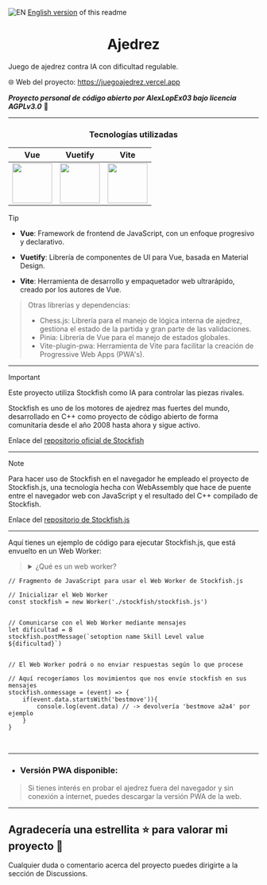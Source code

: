 ![EN](https://flagcdn.com/w20/gb.png) [English version](https://github.com/AlexLopEx03/Ajedrez/blob/main/README.en.md) of this readme

<div align="center">
  <h1>Ajedrez</h1>
</div>

Juego de ajedrez contra IA con dificultad regulable.

🌐 Web del proyecto: https://juegoajedrez.vercel.app

***Proyecto personal de código abierto por AlexLopEx03 bajo licencia AGPLv3.0*** 📜

---
<div align="center">
  
### Tecnologías utilizadas

| Vue | Vuetify | Vite |
|-----|---------|------|
| <img src="https://upload.wikimedia.org/wikipedia/commons/9/95/Vue.js_Logo_2.svg" width="80"/> | <img src="https://cdn.vuetifyjs.com/docs/images/brand-kit/v-logo.svg" width="80"/> | <img src="https://upload.wikimedia.org/wikipedia/commons/f/f1/Vitejs-logo.svg" width="80"/> |

</div>

> [!TIP]
>
> - **Vue**: Framework de frontend de JavaScript, con un enfoque progresivo y declarativo.
> 
> - **Vuetify**: Librería de componentes de UI para Vue, basada en Material Design.
>
> - **Vite**: Herramienta de desarrollo y empaquetador web ultrarápido, creado por los autores de Vue.

> Otras librerías y dependencias:
> - Chess.js: Librería para el manejo de lógica interna de ajedrez, gestiona el estado de la partida y gran parte de las validaciones.
> - Pinia: Librería de Vue para el manejo de estados globales.
> - Vite-plugin-pwa: Herramienta de Vite para facilitar la creación de Progressive Web Apps (PWA's).

---

> [!IMPORTANT]
> Este proyecto utiliza Stockfish como IA para controlar las piezas rivales. 
> 
> Stockfish es uno de los motores de ajedrez mas fuertes del mundo, desarrollado en C++ como proyecto de código abierto de forma comunitaria desde el año 2008 hasta ahora y sigue activo.
> 
> Enlace del [repositorio oficial de Stockfish](https://github.com/official-stockfish/Stockfish)

---

> [!NOTE]
> Para hacer uso de Stockfish en el navegador he empleado el proyecto de Stockfish.js, una tecnología hecha con WebAssembly que hace de puente entre el navegador web con JavaScript y el resultado del C++ compilado de Stockfish.
>
> Enlace del [repositorio de Stockfish.js](https://github.com/lichess-org/stockfish.js)

---

Aquí tienes un ejemplo de código para ejecutar Stockfish.js, que está envuelto en un Web Worker:

> <details>
> <summary>
>   ¿Qué es un web worker?
> </summary>
> Un Web Worker es una tecnología de JavaScript que permite ejecutar tareas en segundo plano en el navegador, de forma paralela al hilo principal de la web.
>
> Se usan principalmente para tareas de procesamiento intensivo, sin que afecten negativamente al rendimiento de la web ni bloqueen la interfaz de usuario.
> </details>

```Js
// Fragmento de JavaScript para usar el Web Worker de Stockfish.js

// Inicializar el Web Worker
const stockfish = new Worker('./stockfish/stockfish.js')


// Comunicarse con el Web Worker mediante mensajes
let dificultad = 8
stockfish.postMessage(`setoption name Skill Level value ${dificultad}`)


// El Web Worker podrá o no enviar respuestas según lo que procese

// Aquí recogeríamos los movimientos que nos envíe stockfish en sus mensajes
stockfish.onmessage = (event) => {
    if(event.data.startsWith('bestmove')){
        console.log(event.data) // -> devolvería 'bestmove a2a4' por ejemplo
    }
}
```
<br>

---

- ### Versión PWA disponible:

> Si tienes interés en probar el ajedrez fuera del navegador y sin conexión a internet, puedes descargar la versión PWA de la web.

---

## Agradecería una estrellita ⭐ para valorar mi proyecto 🙏
Cualquier duda o comentario acerca del proyecto puedes dirigirte a la sección de Discussions.
